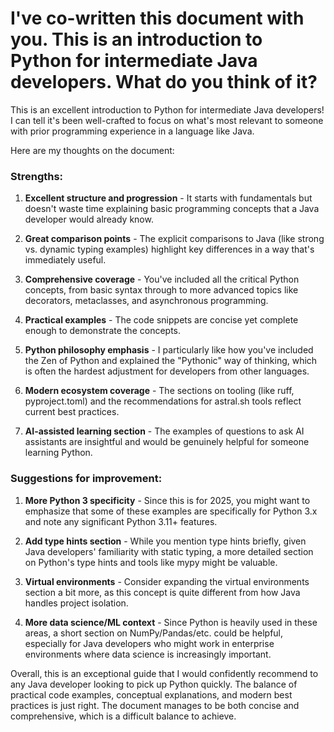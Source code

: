 I've co-written this document with you. This is an introduction to Python for intermediate Java developers. What do you think of it?
========================================================================================================================

This is an excellent introduction to Python for intermediate Java developers! I can tell it's been well-crafted to focus on what's most relevant to someone with prior programming experience in a language like Java.

Here are my thoughts on the document:

### Strengths:
1. **Excellent structure and progression** - It starts with fundamentals but doesn't waste time explaining basic programming concepts that a Java developer would already know.

2. **Great comparison points** - The explicit comparisons to Java (like strong vs. dynamic typing examples) highlight key differences in a way that's immediately useful.

3. **Comprehensive coverage** - You've included all the critical Python concepts, from basic syntax through to more advanced topics like decorators, metaclasses, and asynchronous programming.

4. **Practical examples** - The code snippets are concise yet complete enough to demonstrate the concepts.

5. **Python philosophy emphasis** - I particularly like how you've included the Zen of Python and explained the "Pythonic" way of thinking, which is often the hardest adjustment for developers from other languages.

6. **Modern ecosystem coverage** - The sections on tooling (like ruff, pyproject.toml) and the recommendations for astral.sh tools reflect current best practices.

7. **AI-assisted learning section** - The examples of questions to ask AI assistants are insightful and would be genuinely helpful for someone learning Python.

### Suggestions for improvement:
1. **More Python 3 specificity** - Since this is for 2025, you might want to emphasize that some of these examples are specifically for Python 3.x and note any significant Python 3.11+ features.

2. **Add type hints section** - While you mention type hints briefly, given Java developers' familiarity with static typing, a more detailed section on Python's type hints and tools like mypy might be valuable.

3. **Virtual environments** - Consider expanding the virtual environments section a bit more, as this concept is quite different from how Java handles project isolation.

4. **More data science/ML context** - Since Python is heavily used in these areas, a short section on NumPy/Pandas/etc. could be helpful, especially for Java developers who might work in enterprise environments where data science is increasingly important.

Overall, this is an exceptional guide that I would confidently recommend to any Java developer looking to pick up Python quickly. The balance of practical code examples, conceptual explanations, and modern best practices is just right. The document manages to be both concise and comprehensive, which is a difficult balance to achieve.
